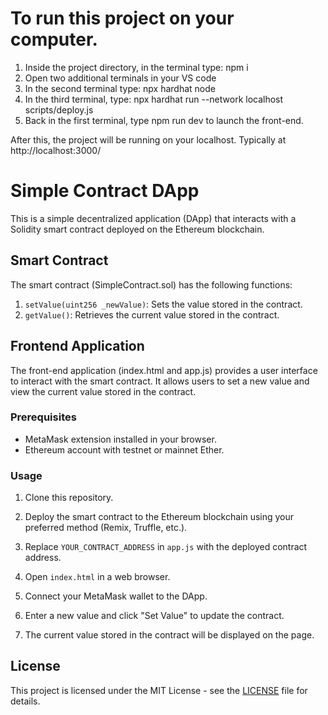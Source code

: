 # To run this project on your computer.

1. Inside the project directory, in the terminal type: npm i
2. Open two additional terminals in your VS code
3. In the second terminal type: npx hardhat node
4. In the third terminal, type: npx hardhat run --network localhost scripts/deploy.js
5. Back in the first terminal, type npm run dev to launch the front-end.

After this, the project will be running on your localhost.
Typically at http://localhost:3000/



# Simple Contract DApp

This is a simple decentralized application (DApp) that interacts with a Solidity smart contract deployed on the Ethereum blockchain.

## Smart Contract

The smart contract (SimpleContract.sol) has the following functions:

1. `setValue(uint256 _newValue)`: Sets the value stored in the contract.
2. `getValue()`: Retrieves the current value stored in the contract.

## Frontend Application

The front-end application (index.html and app.js) provides a user interface to interact with the smart contract. It allows users to set a new value and view the current value stored in the contract.

### Prerequisites

- MetaMask extension installed in your browser.
- Ethereum account with testnet or mainnet Ether.

### Usage

1. Clone this repository.

2. Deploy the smart contract to the Ethereum blockchain using your preferred method (Remix, Truffle, etc.).

3. Replace `YOUR_CONTRACT_ADDRESS` in `app.js` with the deployed contract address.

4. Open `index.html` in a web browser.

5. Connect your MetaMask wallet to the DApp.

6. Enter a new value and click "Set Value" to update the contract.

7. The current value stored in the contract will be displayed on the page.

## License

This project is licensed under the MIT License - see the [LICENSE](LICENSE) file for details.
